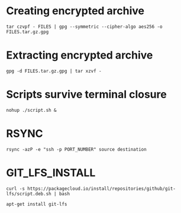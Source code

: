 # Creating encrypted archive
`tar czvpf - FILES | gpg --symmetric --cipher-algo aes256 -o FILES.tar.gz.gpg`

# Extracting encrypted archive 
`gpg -d FILES.tar.gz.gpg | tar xzvf -`

# Scripts survive terminal closure
`nohup ./script.sh &`

# RSYNC
`rsync -azP -e "ssh -p PORT_NUMBER" source destination`

# GIT_LFS_INSTALL
`curl -s https://packagecloud.io/install/repositories/github/git-lfs/script.deb.sh | bash`

`apt-get install git-lfs`


